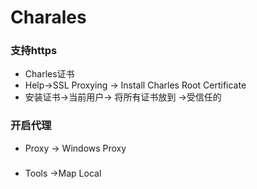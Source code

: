# Charales
### 支持https
-   Charles证书
-   Help->SSL Proxying -> Install Charles Root Certificate 
- 安装证书->当前用户-> 将所有证书放到 ->受信任的
### 开启代理
- Proxy -> Windows Proxy

###
- Tools ->Map Local